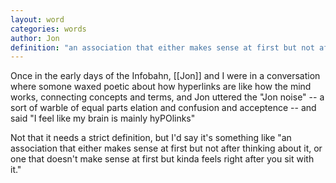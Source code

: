 ```yaml
---
layout: word
categories: words
author: Jon
definition: "an association that either makes sense at first but not after thinking about it, or one that doesn't make sense at first but kinda feels right after you sit with it."
---
```


Once in the early days of the Infobahn, [[Jon]] and I were in a conversation where somone waxed poetic about how hyperlinks are like how the mind works, connecting concepts and terms, and Jon uttered the "Jon noise" -- a sort of warble of equal parts elation and confusion and acceptence -- and said "I feel like my brain is mainly hyPOlinks"

Not that it needs a strict definition, but I'd say it's something like "an association that either makes sense at first but not after thinking about it, or one that doesn't make sense at first but kinda feels right after you sit with it."